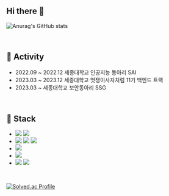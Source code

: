 ## Hi there 👋
![Anurag's GitHub stats](https://github-readme-stats.vercel.app/api?username=2jin1031&theme=one_dark_pro&show_icons=true&theme=radical)


<br>

## 📌 Activity

- 2022.09 ~ 2022.12 세종대학교 인공지능 동아리 SAI
- 2023.03 ~ 2023.12 세종대학교 멋쟁이사자처럼 11기 백엔드 트랙
- 2023.03 ~ 세종대학교 보안동아리 SSG
<br>

## 📌 Stack

- <img src="https://img.shields.io/badge/JAVA-007396?style=for-the-badge&logo=java&logoColor=white"/>
  <img src="https://img.shields.io/badge/spring-6DB33F?style=for-the-badge&logo=spring&logoColor=white"/>

- <img src="https://img.shields.io/badge/javascript-F7DF1E?style=for-the-badge&logo=javascript&logoColor=black"> 
  <img src="https://img.shields.io/badge/node.js-339933?style=for-the-badge&logo=Node.js&logoColor=white">
  <img src="https://img.shields.io/badge/express-000000?style=for-the-badge&logo=express&logoColor=white">

- <img src="https://img.shields.io/badge/mysql-4479A1?style=for-the-badge&logo=mysql&logoColor=black" />

- <img src="https://img.shields.io/badge/bootstrap-7952B3?style=for-the-badge&logo=bootstrap&logoColor=white">

- <img src="https://img.shields.io/badge/C-A8B9CC?style=for-the-badge&logo=C&logoColor=white"/>
  <img src="https://img.shields.io/badge/c++-00599C?style=for-the-badge&logo=c%2B%2B&logoColor=white">
 

<br>


[![Solved.ac Profile](http://mazassumnida.wtf/api/v2/generate_badge?boj=ronekali)](https://solved.ac/ronekali/)
